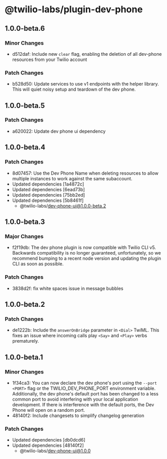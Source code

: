 # @twilio-labs/plugin-dev-phone

## 1.0.0-beta.6

### Minor Changes

- d512daf: Include new `clear` flag, enabling the deletion of all dev-phone resources from your Twilio account

### Patch Changes

- b528d50: Update services to use v1 endpoints with the helper library. This will quiet noisy setup and teardown of the dev phone.

## 1.0.0-beta.5

### Patch Changes

- a620022: Update dev phone ui dependency

## 1.0.0-beta.4

### Patch Changes

- 8d07457: Use the Dev Phone Name when deleting resources to allow multiple instances to work against the same subaccount.
- Updated dependencies [1a4872c]
- Updated dependencies [6ead73b]
- Updated dependencies [75bb2ed]
- Updated dependencies [5b8461f]
  - @twilio-labs/dev-phone-ui@1.0.0-beta.2

## 1.0.0-beta.3

### Major Changes

- f2f19db: The dev phone plugin is now compatible with Twilio CLI v5. Backwards compatibility is no longer guaranteed, unfortunately, so we recommend bumping to a recent node version and updating the plugin CLI as soon as possible.

### Patch Changes

- 3838d2f: fix white spaces issue in message bubbles

## 1.0.0-beta.2

### Patch Changes

- de1222b: Include the `answerOnBridge` parameter in `<Dial>` TwiML. This fixes an issue where incoming calls play `<Say>` and `<Play>` verbs prematurely.

## 1.0.0-beta.1

### Minor Changes

- 1f34ca3: You can now declare the dev phone's port using the `--port <PORT>` flag or the TWILIO_DEV_PHONE_PORT environment variable. Additionally, the dev phone's default port has been changed to a less common port to avoid interfering with your local application development. If there is interference with the default ports, the Dev Phone will open on a random port.
- 48140f2: Include changesets to simplify changelog generation

### Patch Changes

- Updated dependencies [db0dcd6]
- Updated dependencies [48140f2]
  - @twilio-labs/dev-phone-ui@1.0.0
